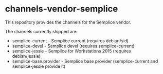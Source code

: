 channels-vendor-semplice
========================

This repository provides the channels for the Semplice vendor.

The channels currently shipped are:

* semplice-current - Semplice current (requires debian/sid)
* semplice-devel - Semplice devel (requires semplice-current)
* semplice-jessie - Semplice for Workstations 2015 (requires debian/jessie)
* semplice-base.provider - Semplice base provider (semplice-current and semplice-jessie provide it)
